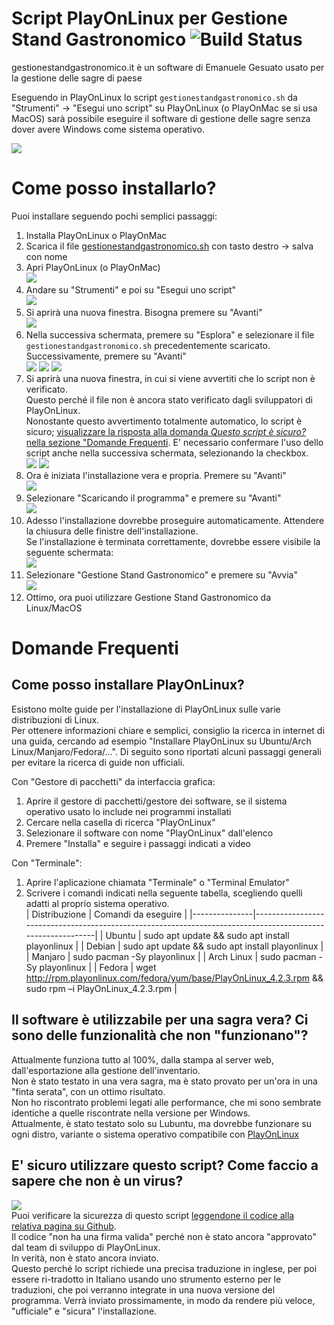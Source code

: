 # Script PlayOnLinux per Gestione Stand Gastronomico ![Build Status](https://img.shields.io/github/workflow/status/MatteoGheza/gestionestandgastronomico-playonlinux/CI)
gestionestandgastronomico.it è un software di Emanuele Gesuato usato per la gestione delle sagre di paese

Eseguendo in PlayOnLinux lo script ```gestionestandgastronomico.sh``` da "Strumenti" -> "Esegui uno script" su PlayOnLinux (o PlayOnMac se si usa MacOS) sarà possibile eseguire il software di gestione delle sagre senza dover avere Windows come sistema operativo.

![](immagini/copertina.png)

# Come posso installarlo?
Puoi installare seguendo pochi semplici passaggi:
1. Installa PlayOnLinux o PlayOnMac
2. Scarica il file [gestionestandgastronomico.sh](https://github.com/MatteoGheza/gestionestandgastronomico-playonlinux/raw/master/gestionestandgastronomico.sh) con tasto destro -> salva con nome
3. Apri PlayOnLinux (o PlayOnMac)  
![](immagini/installazione1.png)
4. Andare su "Strumenti" e poi su "Esegui uno script"  
![](immagini/installazione2.png)
5. Si aprirà una nuova finestra. Bisogna premere su "Avanti"  
![](immagini/installazione3.png)
5. Nella successiva schermata, premere su "Esplora" e selezionare il file ```gestionestandgastronomico.sh``` precedentemente scaricato.
Successivamente, premere su "Avanti"  
![](immagini/installazione4.png)
![](immagini/installazione5.png)
![](immagini/installazione6.png)
6. Si aprirà una nuova finestra, in cui si viene avvertiti che lo script non è verificato.  
Questo perché il file non è ancora stato verificato dagli sviluppatori di PlayOnLinux.  
Nonostante questo avvertimento totalmente automatico, lo script è sicuro; [visualizzare la risposta alla domanda _Questo script è sicuro?_ nella sezione "Domande Frequenti](https://github.com/MatteoGheza/gestionestandgastronomico-playonlinux#e-sicuro-utilizzare-questo-script-come-faccio-a-sapere-che-non-%C3%A8-un-virus).
E' necessario confermare l'uso dello script anche nella successiva schermata, selezionando la checkbox.  
![](immagini/installazione7.png)
![](immagini/installazione8.png)
7. Ora è iniziata l'installazione vera e propria. Premere su "Avanti"  
![](immagini/installazione9.png)
8. Selezionare "Scaricando il programma" e premere su "Avanti"  
![](immagini/installazione10.png)
9. Adesso l'installazione dovrebbe proseguire automaticamente. Attendere la chiusura delle finistre dell'installazione.  
Se l'installazione è terminata correttamente, dovrebbe essere visibile la seguente schermata:  
![](immagini/installazione11.png)
10. Selezionare "Gestione Stand Gastronomico" e premere su "Avvia"  
![](immagini/installazione12.png)
11. Ottimo, ora puoi utilizzare Gestione Stand Gastronomico da Linux/MacOS

# Domande Frequenti
## Come posso installare PlayOnLinux?
Esistono molte guide per l'installazione di PlayOnLinux sulle varie distribuzioni di Linux.  
Per ottenere informazioni chiare e semplici, consiglio la ricerca in internet di una guida, cercando ad esempio "Installare PlayOnLinux su Ubuntu/Arch Linux/Manjaro/Fedora/...".
Di seguito sono riportati alcuni passaggi generali per evitare la ricerca di guide non ufficiali.

Con "Gestore di pacchetti" da interfaccia grafica:
1. Aprire il gestore di pacchetti/gestore dei software, se il sistema operativo usato lo include nei programmi installati
2. Cercare nella casella di ricerca "PlayOnLinux"
3. Selezionare il software con nome "PlayOnLinux" dall'elenco
4. Premere "Installa" e seguire i passaggi indicati a video

Con "Terminale":
1. Aprire l'aplicazione chiamata "Terminale" o "Terminal Emulator"
2. Scrivere i comandi indicati nella seguente tabella, scegliendo quelli adatti al proprio sistema operativo.  
| Distribuzione | Comandi da eseguire                                                                                        |
|---------------|------------------------------------------------------------------------------------------------------------|
| Ubuntu        | sudo apt update && sudo apt install playonlinux                                                            |
| Debian        | sudo apt update && sudo apt install playonlinux                                                            |
| Manjaro       | sudo pacman -Sy playonlinux                                                                                |
| Arch Linux    | sudo pacman -Sy playonlinux                                                                                |
| Fedora        | wget http://rpm.playonlinux.com/fedora/yum/base/PlayOnLinux_4.2.3.rpm && sudo rpm –i PlayOnLinux_4.2.3.rpm |

## Il software è utilizzabile per una sagra vera? Ci sono delle funzionalità che non "funzionano"?
Attualmente funziona tutto al 100%, dalla stampa al server web, dall'esportazione alla gestione dell'inventario.  
Non è stato testato in una vera sagra, ma è stato provato per un'ora in una "finta serata", con un ottimo risultato.  
Non ho riscontrato problemi legati alle performance, che mi sono sembrate identiche a quelle riscontrate nella versione per Windows.  
Attualmente, è stato testato solo su Lubuntu, ma dovrebbe funzionare su ogni distro, variante o sistema operativo compatibile con [PlayOnLinux](https://www.playonlinux.com/en/download.html)
## E' sicuro utilizzare questo script? Come faccio a sapere che non è un virus?
![](immagini/installazione7.png)  
Puoi verificare la sicurezza di questo script [leggendone il codice alla relativa pagina su Github](https://github.com/MatteoGheza/gestionestandgastronomico-playonlinux/blob/master/gestionestandgastronomico.sh).  
Il codice "non ha una firma valida" perché non è stato ancora "approvato" dal team di sviluppo di PlayOnLinux.  
In verità, non è stato ancora inviato.  
Questo perché lo script richiede una precisa traduzione in inglese, per poi essere ri-tradotto in Italiano usando uno strumento esterno per le traduzioni, che poi verranno integrate in una nuova versione del programma. Verrà inviato prossimamente, in modo da rendere più veloce, "ufficiale" e "sicura" l'installazione.
